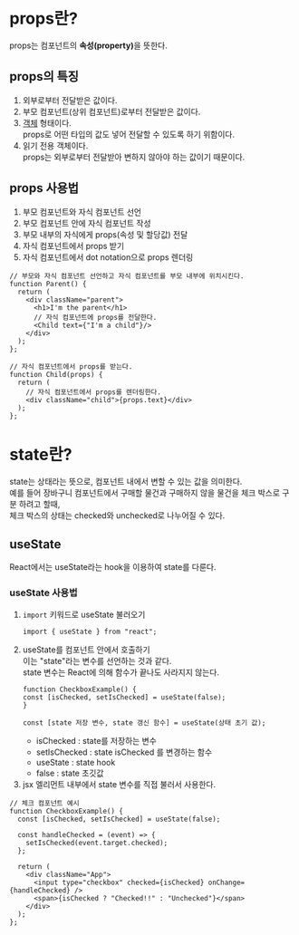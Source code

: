# props란?
props는 컴포넌트의 <strong>속성(property)</strong>을 뜻한다.


## props의 특징 
<ol>
<li>외부로부터 전달받은 값이다.</li>
<li>부모 컴포넌트(상위 컴포넌트)로부터 전달받은 값이다.</li>
<li><u>객체</u> 형태이다.</li>
props로 어떤 타입의 값도 넣어 전달할 수 있도록 하기 위함이다.
<li>읽기 전용 객체이다.</li>
props는 외부로부터 전달받아 변하지 않아야 하는 값이기 때문이다.
</ol>

## props 사용법

<ol>
<li>부모 컴포넌트와 자식 컴포넌트 선언</li>
<li>부모 컴포넌트 안에 자식 컴포넌트 작성</li>
<li>부모 내부의 자식에게 props(속성 및 할당값) 전달</li>
<li>자식 컴포넌트에서 props 받기</li>
<li>자식 컴포넌트에서 dot notation으로 props 렌더링</li>
</ol>

```
// 부모와 자식 컴포넌트 선언하고 자식 컴포넌트를 부모 내부에 위치시킨다.
function Parent() {
  return (
    <div className="parent">
      <h1>I'm the parent</h1>
      // 자식 컴포넌트에 props를 전달한다.
      <Child text={"I'm a child"}/> 
    </div>
  );
};

// 자식 컴포넌트에서 props를 받는다.
function Child(props) {
  return (
    // 자식 컴포넌트에서 props를 렌더링한다.
    <div className="child">{props.text}</div> 
  );
};
```

# state란?
state는 상태라는 뜻으로, 컴포넌트 내에서 변할 수 있는 값을 의미한다.<br>
예를 들어 장바구니 컴포넌트에서 구매할 물건과 구매하지 않을 물건을 체크 박스로 구분 하려고 할때,<br>
체크 박스의 상태는 checked와 unchecked로 나누어질 수 있다.

## useState
React에서는 useState라는 hook을 이용하여 state를 다룬다.

### useState 사용법
1. `import` 키워드로 useState 불러오기
    ```
    import { useState } from "react";
    ```
2. useState를 컴포넌트 안에서 호출하기<br>
이는 "state"라는 변수를 선언하는 것과 같다.<br>
state 변수는 React에 의해 함수가 끝나도 사라지지 않는다.
    ```
    function CheckboxExample() {
    const [isChecked, setIsChecked] = useState(false);
    }
    ```
    ```
    const [state 저장 변수, state 갱신 함수] = useState(상태 초기 값);
    ```
    - isChecked : state를 저장하는 변수
    - setIsChecked : state isChecked 를 변경하는 함수
    - useState : state hook
    - false : state 초깃값  
3. jsx 엘리먼트 내부에서 state 변수를 직접 불러서 사용한다.

```
// 체크 컴포넌트 예시
function CheckboxExample() {
  const [isChecked, setIsChecked] = useState(false);

  const handleChecked = (event) => {
    setIsChecked(event.target.checked);
  };

  return (
    <div className="App">
      <input type="checkbox" checked={isChecked} onChange={handleChecked} />
      <span>{isChecked ? "Checked!!" : "Unchecked"}</span>
    </div>
  );
};
```




